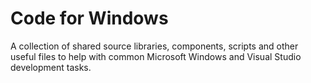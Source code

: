# Code for Windows
A collection of shared source libraries, components, scripts and other useful files to help with common Microsoft Windows and Visual Studio development tasks.

